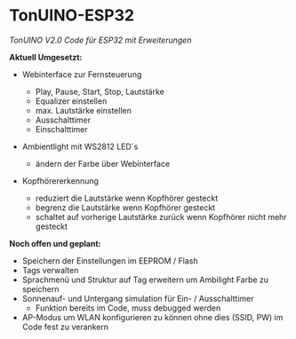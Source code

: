 # TonUINO-ESP32
_TonUINO V2.0 Code für ESP32 mit Erweiterungen_

**Aktuell Umgesetzt:**
  
  - Webinterface zur Fernsteuerung
    - Play, Pause, Start, Stop, Lautstärke
    - Equalizer einstellen
    - max. Lautstärke einstellen
    - Ausschalttimer
    - Einschalttimer
    
  - Ambientlight mit WS2812 LED´s
    - ändern der Farbe über Webinterface
    
  - Kopfhörererkennung
    - reduziert die Lautstärke wenn Kopfhörer gesteckt
    - begrenz die Lautstärke wenn Kopfhörer gesteckt
    - schaltet auf vorherige Lautstärke zurück wenn Kopfhörer nicht mehr gesteckt
    
 **Noch offen und geplant:**
 
  - Speichern der Einstellungen im EEPROM / Flash
  - Tags verwalten
  - Sprachmenü und Struktur auf Tag erweitern um Ambilight Farbe zu speichern
  - Sonnenauf- und Untergang simulation für Ein- / Ausschalttimer
    - Funktion bereits im Code, muss debugged werden
  - AP-Modus um WLAN konfigurieren zu können ohne dies (SSID, PW) im Code fest zu verankern
